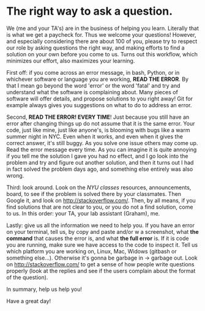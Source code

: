 The right way to ask a question. 
==================================

We (me and your TA's) are in the business of helping you learn. 
Literally that is what we get a paycheck for. Thus we welcome your questions! 
However, and especially considering there are about 100 of you, please try to respect our role by 
asking questions the right way, and making efforts to find a solution on your own before you come to us. 
Turns out this workflow, which minimizes our effort, also maximizes your learning. 

First off: if you come across an error message, in bash, Python, or in whichever software or language you are 
working, **READ THE ERROR**. By that I mean go beyond the word 'error' or the word 'fatal' and try and understand 
what the software is complaining about. Many pieces of software will offer details, and propose solutions to you 
right away! Git for example always gives you suggestions on what to do to address an error. 

Second, **READ THE ERROR! EVERY TIME**! Just because you still have an error after changing things up do not assume that 
it is the same error. Your code, just like mine, just like anyone's, is blooming with bugs like a warm summer night 
in NYC. Even when it works, and even when it gives the correct answer, it's still buggy. As you solve one issue 
others may come up. Read the error message every time. As you can imagine it is quite annoying if you tell me the 
solution I gave you had no effect, and I go look into the problem and try and figure out another solution, and then 
it turns out I had in fact solved the problem days ago, and something else entirely was also wrong. 

Third: look around. Look on the *NYU classes* resources, announcements, board, to see if the problem is solved there
by your classmates. 
Then Google it, and look on http://stackoverflow.com/. Then, by all means, if you find solutions that are not clear to you, 
or you do not a find solution, come to us. 
In this order: your TA, your lab assistant (Graham), me. 

Lastly: give us all the information we need to help you. 
If you have an error on your terminal, tell us, by copy and paste 
and/or w a screenshot, what **the command** that causes the error is, 
and what **the full error** is. If it is code you are running, 
make sure we have access to the code to inspect it. Tell us which platform you are working on, 
Linux, Mac, Widows (gitbash or something else...). 
Otherwise it's gonna be garbage in -> garbage out. 
Look on http://stackoverflow.com/ to get a sense of how people 
write questions properly (look at the replies and see if the users complain about the format of the question). 

In summary, help us help you! 

Have a great day!



